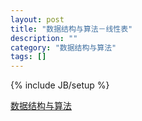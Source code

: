 ```yaml
---
layout: post
title: "数据结构与算法－线性表"
description: ""
category: "数据结构与算法"
tags: []
---
```

{% include JB/setup %}

[数据结构与算法]()
